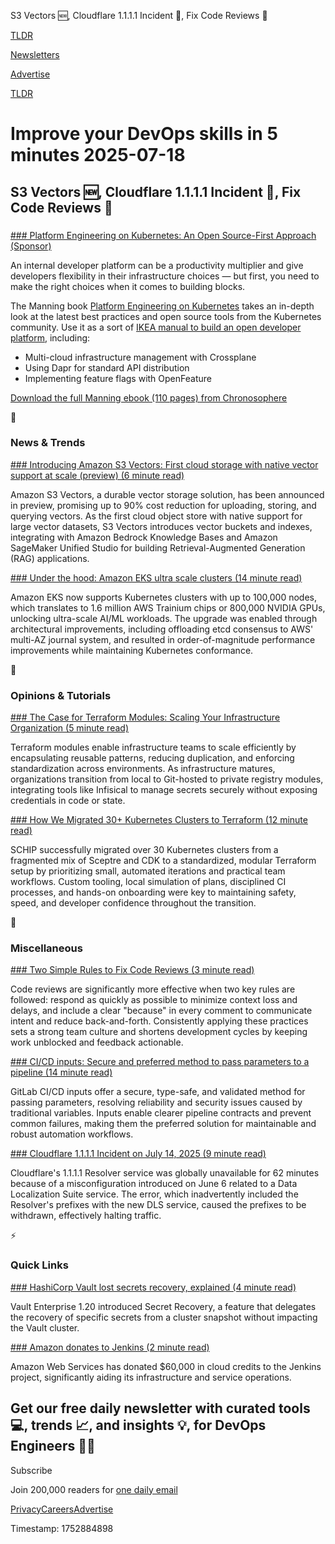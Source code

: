 S3 Vectors 🆕, Cloudflare 1.1.1.1 Incident 🚨, Fix Code Reviews 🔨

[TLDR](/)

[Newsletters](/newsletters)

[Advertise](https://advertise.tldr.tech/)

[TLDR](/)

# Improve your DevOps skills in 5 minutes 2025-07-18

## S3 Vectors 🆕, Cloudflare 1.1.1.1 Incident 🚨, Fix Code Reviews 🔨

### 

[### Platform Engineering on Kubernetes: An Open Source-First Approach (Sponsor)](https://chronosphere.io/resource/platform-engineering-on-kubernetes/?utm_source=tldr-devops&amp;utm_medium=newsletter)

An internal developer platform can be a productivity multiplier and give developers flexibility in their infrastructure choices — but first, you need to make the right choices when it comes to building blocks.

The Manning book [Platform Engineering on Kubernetes](https://chronosphere.io/resource/platform-engineering-on-kubernetes/?utm_source=tldr-devops&utm_medium=newsletter) takes an in-depth look at the latest best practices and open source tools from the Kubernetes community. Use it as a sort of [IKEA manual to build an open developer platform](https://chronosphere.io/resource/platform-engineering-on-kubernetes/?utm_source=tldr-devops&utm_medium=newsletter), including:

* Multi-cloud infrastructure management with Crossplane
* Using Dapr for standard API distribution
* Implementing feature flags with OpenFeature

[Download the full Manning ebook (110 pages) from Chronosophere](https://chronosphere.io/resource/platform-engineering-on-kubernetes/?utm_source=tldr-devops&utm_medium=newsletter)

📱

### News & Trends

[### Introducing Amazon S3 Vectors: First cloud storage with native vector support at scale (preview) (6 minute read)](https://aws.amazon.com/blogs/aws/introducing-amazon-s3-vectors-first-cloud-storage-with-native-vector-support-at-scale/?utm_source=tldrdevops)

Amazon S3 Vectors, a durable vector storage solution, has been announced in preview, promising up to 90% cost reduction for uploading, storing, and querying vectors. As the first cloud object store with native support for large vector datasets, S3 Vectors introduces vector buckets and indexes, integrating with Amazon Bedrock Knowledge Bases and Amazon SageMaker Unified Studio for building Retrieval-Augmented Generation (RAG) applications.

[### Under the hood: Amazon EKS ultra scale clusters (14 minute read)](https://aws.amazon.com/blogs/containers/under-the-hood-amazon-eks-ultra-scale-clusters/?utm_source=tldrdevops)

Amazon EKS now supports Kubernetes clusters with up to 100,000 nodes, which translates to 1.6 million AWS Trainium chips or 800,000 NVIDIA GPUs, unlocking ultra-scale AI/ML workloads. The upgrade was enabled through architectural improvements, including offloading etcd consensus to AWS' multi-AZ journal system, and resulted in order-of-magnitude performance improvements while maintaining Kubernetes conformance.

🚀

### Opinions & Tutorials

[### The Case for Terraform Modules: Scaling Your Infrastructure Organization (5 minute read)](https://infisical.com/blog/terraform-modules-organization-scaling?utm_source=tldrdevops)

Terraform modules enable infrastructure teams to scale efficiently by encapsulating reusable patterns, reducing duplication, and enforcing standardization across environments. As infrastructure matures, organizations transition from local to Git-hosted to private registry modules, integrating tools like Infisical to manage secrets securely without exposing credentials in code or state.

[### How We Migrated 30+ Kubernetes Clusters to Terraform (12 minute read)](https://medium.com/learnings-from-the-paas/how-we-migrated-30-kubernetes-clusters-to-terraform-cd2b1cef8b84?utm_source=tldrdevops)

SCHIP successfully migrated over 30 Kubernetes clusters from a fragmented mix of Sceptre and CDK to a standardized, modular Terraform setup by prioritizing small, automated iterations and practical team workflows. Custom tooling, local simulation of plans, disciplined CI processes, and hands-on onboarding were key to maintaining safety, speed, and developer confidence throughout the transition.

🎁

### Miscellaneous

[### Two Simple Rules to Fix Code Reviews (3 minute read)](https://serce.me/posts/2025-07-17-two-simple-rules-to-fix-code-reviews?utm_source=tldrdevops)

Code reviews are significantly more effective when two key rules are followed: respond as quickly as possible to minimize context loss and delays, and include a clear "because" in every comment to communicate intent and reduce back-and-forth. Consistently applying these practices sets a strong team culture and shortens development cycles by keeping work unblocked and feedback actionable.

[### CI/CD inputs: Secure and preferred method to pass parameters to a pipeline (14 minute read)](https://about.gitlab.com/blog/ci-cd-inputs-secure-and-preferred-method-to-pass-parameters-to-a-pipeline/?utm_source=tldrdevops)

GitLab CI/CD inputs offer a secure, type-safe, and validated method for passing parameters, resolving reliability and security issues caused by traditional variables. Inputs enable clearer pipeline contracts and prevent common failures, making them the preferred solution for maintainable and robust automation workflows.

[### Cloudflare 1.1.1.1 Incident on July 14, 2025 (9 minute read)](https://blog.cloudflare.com/cloudflare-1-1-1-1-incident-on-july-14-2025/?utm_source=tldrdevops)

Cloudflare's 1.1.1.1 Resolver service was globally unavailable for 62 minutes because of a misconfiguration introduced on June 6 related to a Data Localization Suite service. The error, which inadvertently included the Resolver's prefixes with the new DLS service, caused the prefixes to be withdrawn, effectively halting traffic.

⚡️

### Quick Links

[### HashiCorp Vault lost secrets recovery, explained (4 minute read)](https://www.hashicorp.com/en/blog/hashicorp-vault-lost-secrets-recovery-explained?utm_source=tldrdevops)

Vault Enterprise 1.20 introduced Secret Recovery, a feature that delegates the recovery of specific secrets from a cluster snapshot without impacting the Vault cluster.

[### Amazon donates to Jenkins (2 minute read)](https://www.jenkins.io/blog/2025/07/11/aws-sponsorship/?utm_source=tldrdevops)

Amazon Web Services has donated $60,000 in cloud credits to the Jenkins project, significantly aiding its infrastructure and service operations.

## Get our free daily newsletter with curated tools 💻, trends 📈, and insights 💡, for DevOps Engineers 👨‍💻

Subscribe

Join 200,000 readers for [one daily email](/api/latest/devops)

[Privacy](/privacy)[Careers](https://jobs.ashbyhq.com/tldr.tech)[Advertise](/devops/advertise)

Timestamp: 1752884898